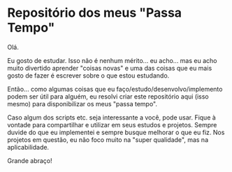 # Repositório dos meus "Passa Tempo"

Olá.

Eu gosto de estudar. Isso não é nenhum mérito... eu acho... mas eu acho muito divertido aprender "coisas novas" e uma das coisas que eu mais gosto de fazer é escrever sobre o que estou estudando.

Então... como algumas coisas que eu faço/estudo/desenvolvo/implemento podem ser útil para alguém, eu resolvi criar este repositório aqui (isso mesmo) para disponibilizar os meus "passa tempo". 

Caso algum dos scripts etc. seja interessante a você, pode usar. Fique à vontade para compartilhar e utilizar em seus estudos e projetos. Sempre duvide do que eu implementei e sempre busque melhorar o que eu fiz. Nos projetos em questão, eu não foco muito na "super qualidade", mas na aplicabilidade.

Grande abraço!